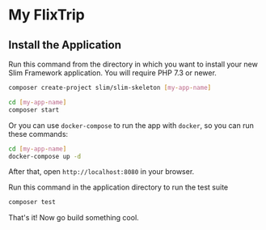 My FlixTrip
===========

## Install the Application

Run this command from the directory in which you want to install your new Slim Framework application. You will require PHP 7.3 or newer.

```bash
composer create-project slim/slim-skeleton [my-app-name]
```

```bash
cd [my-app-name]
composer start
```

Or you can use `docker-compose` to run the app with `docker`, so you can run these commands:
```bash
cd [my-app-name]
docker-compose up -d
```
After that, open `http://localhost:8080` in your browser.

Run this command in the application directory to run the test suite

```bash
composer test
```

That's it! Now go build something cool.
